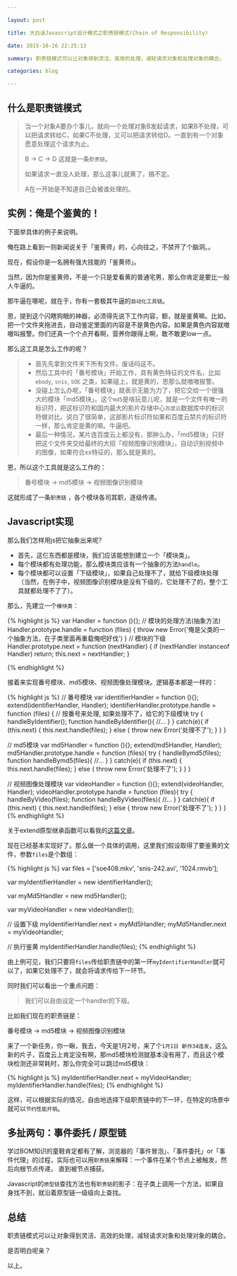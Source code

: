 ```yaml
---

layout: post

title: 大白话Javascript设计模式之职责链模式(Chain of Responsibility)

date: 2015-10-16 22:25:13

summary: 职责链模式可以让对象得到灵活、高效的处理，减轻请求对象和处理对象的耦合。

categories: blog

---
```


## 什么是职责链模式
> 当一个对象A要办个事儿，就向一个处理对象B发起请求，如果B不处理，可以把请求转给C，如果C不处理，又可以把请求转给D。一直到有一个对象愿意处理这个请求为止。
>
> B -> C -> D 这就是一条`职责链`。
>
> 如果请求一直没人处理，那么这事儿就黄了，搞不定。
>
> A在一开始是不知道自己会被谁处理的。

## 实例：俺是个鉴黄的！

下面举具体的例子来说明。

俺在路上看到一则新闻说关于「鉴黄师」的，心向往之，不禁开了个脑洞。。

现在，假设你是一名拥有强大技能的「鉴黄师」。

当然，因为你是鉴黄师，不是一个只是爱看黄的普通宅男，那么你肯定是要比一般人牛逼的。

那牛逼在哪呢，就在于，你有一套极其牛逼的`自动化工具链`。

恩，提到这个闪瞎狗眼的神器，必须得先说下工作内容，额，就是鉴黄嘛。比如，把一个文件夹拖进去，自动鉴定里面的内容是不是黄色内容。如果是黄色内容就嗷嗷叫报警。你们还真一个个点开看啊，营养你跟得上啊，敢不敢更low一点。

那么这工具是怎么工作的呢？

> - 首先先拿到文件夹下所有文件。废话吗这不。
> - 然后工具中的「番号模块」开始工作，具有黄色特征的文件名，比如`ebody`, `snis`,  `SOE` 之类，如果碰上，就是黄的，恩那么就嗷嗷报警。
> - 没碰上怎么办呢，「番号模块」就表示无能为力了，把它交给一个很强大的模块「md5模块」。这个`md5`是啥玩意儿呢，就是一个文件有唯一的标识符，把这标识符和国内最大的影片存储中心`百度云`数据库中的标识符做对比。说白了很简单，这部影片标识符如果和百度云禁片的标识符一样，那么肯定是黄的嘛。牛逼吧。
> - 最后一种情况，某片连百度云上都没有，那肿么办，「md5模块」只好把这个文件夹交给最终的大招「视频图像识别模块」，自动识别视频中的图像，如果符合xx特征的，那么就是黄的。

恩，所以这个工具就是这么工作的：

> 番号模块 -> md5模块 -> 视频图像识别模块

这就形成了一条`职责链` ，各个模块各司其职，逐级传递。

## Javascript实现

那么我们怎样用js把它抽象出来呢?

- 首先，这仨东西都是模块，我们应该能想到建立一个「模块类」。
- 每个模块都有处理功能，那么模块类应该有一个抽象的方法`handle`。
- 每个模块都可以设置「下级模块」，如果自己处理不了，就给下级模块处理（当然，在例子中，视频图像识别模块是没有下级的，它处理不了的，整个工具就都处理不了了）。

那么，先建立一个`模块类`：

{% highlight js %}
var Handler = function (){};
// 模块的处理方法(抽象方法)
Handler.prototype.handle = function (files) {
  throw new Error('俺是父类的一个抽象方法，在子类里面再重载俺吧好伐')
}
// 模块的下级
Handler.prototype.next = function (nextHandler) {
  if (nextHandler instanceof Handler) return;
  this.next = nextHandler;
}

{% endhighlight %}

接着来实现番号模块、md5模块、视频图像处理模块。逻辑基本都是一样的：

{% highlight js %}
// 番号模块
var identifierHandler = function (){};
extend(identifierHandler, Handler);
identifierHandler.prototype.handle = function (files) {
  // 按番号来处理, 如果处理不了，给它的下级模块
  try {
    handleByIdentifier();
    function handleByIdentifier(){
      //...
    }
  } catch(e){
    if (this.next) {
      this.next.handle(files);
    } else {
      throw new Error('处理不了');
    }
  }
}

// md5模块
var md5Handler = function (){};
extend(md5Handler, Handler);
md5Handler.prototype.handle = function (files){
  try {
    handleBymd5(files);
    function handleBymd5(files){
      //...
    }
  }
  catch(e){
    if (this.next) {
      this.next.handle(files);
    } else {
      throw new Error('处理不了');
    }
  }
}

// 视频图像处理模块
var videoHandler = function (){};
extend(videoHandler, Handler);
videoHandler.prototype.handle = function (files){
  try {
    handleByVideo(files);
    function handleByVideo(files){
      //...
    }
  }
  catch(e){
    if (this.next) {
      this.next.handle(files);
    } else {
      throw new Error('处理不了');
    }
  }
}
{% endhighlight %}

关于extend原型继承函数可以看我的[这篇文章](http://clancyz.github.io/blog/2015/07/27/javascript-prototype-extend/)。

现在已经基本实现好了。那么做一个具体的调用，这里我们假设取得了要鉴黄的文件，参数`files`是个数组：

{% highlight js %}
var files = ['soe408.mkv', 'snis-242.avi', '1024.rmvb'];

var myIdentifierHandler = new identifierHandler();

var myMd5Handler = new md5Handler();

var myVideoHandler = new videoHandler();


// 设置下级
myIdentifierHandler.next = myMd5Handler;
myMd5Handler.next = myVideoHandler;

// 执行鉴黄
myIdentifierHandler.handle(files);
{% endhighlight %}

由上例可见，我们只要将`files`传给职责链中的第一环`myIdentifierHandler`就可以了，如果它处理不了，就会将请求传给下一环节。

同时我们可以看出一个重点问题：

> 我们可以自由设定一个handler的下级。

比如我们现在的职责链是：

番号模块 -> md5模块 -> 视频图像识别模块

来了一个新任务，你一瞅，我去，今天是1月2号，来了个`1月1日 新作34连发`，这么新的片子，百度云上肯定没有啊，那md5模块检测就基本没有用了，而且这个模块检测还非常耗时，那么你完全可以跳过md5模块：

{% highlight js %}
myIdentifierHandler.next = myVideoHandler;
myIdentifierHandler.handle(files);
{% endhighlight %}

这样，可以根据实际的情况，自由地选择下级职责链中的下一环，在特定的场景中就可以`节约性能开销`。

## 多扯两句：事件委托 / 原型链

学过BOM知识的童鞋肯定都有了解，浏览器的「事件冒泡」、「事件委托」or「事件代理」的过程，实际也可以用`职责链`来解释：一个事件在某个节点上被触发，然后向根节点传递， 直到被节点捕获。

Javascript的`原型链`查找方法也有`职责链`的影子：在子类上调用一个方法，如果自身找不到，就沿着原型链一级级向上查找。

## 总结

职责链模式可以让对象得到灵活、高效的处理，减轻请求对象和处理对象的耦合。

是否明白呢亲？

以上。










